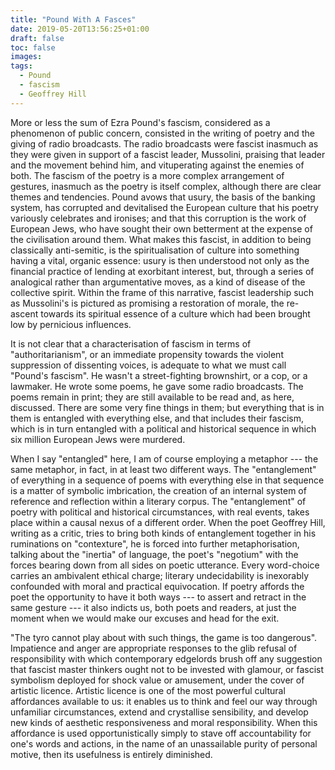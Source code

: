 ```yaml
---
title: "Pound With A Fasces"
date: 2019-05-20T13:56:25+01:00
draft: false
toc: false
images:
tags:
  - Pound
  - fascism
  - Geoffrey Hill
---
```

More or less the sum of Ezra Pound's fascism, considered as a phenomenon of public concern, consisted in the writing of poetry and the giving of radio broadcasts. The radio broadcasts were fascist inasmuch as they were given in support of a fascist leader, Mussolini, praising that leader and the movement behind him, and vituperating against the enemies of both. The fascism of the poetry is a more complex arrangement of gestures, inasmuch as the poetry is itself complex, although there are clear themes and tendencies. Pound avows that usury, the basis of the banking system, has corrupted and devitalised the European culture that his poetry variously celebrates and ironises; and that this corruption is the work of European Jews, who have sought their own betterment at the expense of the civilisation around them. What makes this fascist, in addition to being classically anti-semitic, is the spiritualisation of culture into something having a vital, organic essence: usury is then understood not only as the financial practice of lending at exorbitant interest, but, through a series of analogical rather than argumentative moves, as a kind of disease of the collective spirit. Within the frame of this narrative, fascist leadership such as Mussolini's is pictured as promising a restoration of morale, the re-ascent towards its spiritual essence of a culture which had been brought low by pernicious influences.

It is not clear that a characterisation of fascism in terms of "authoritarianism", or an immediate propensity towards the violent suppression of dissenting voices, is adequate to what we must call "Pound's fascism". He wasn't a street-fighting brownshirt, or a cop, or a lawmaker. He wrote some poems, he gave some radio broadcasts. The poems remain in print; they are still available to be read and, as here, discussed. There are some very fine things in them; but everything that is in them is entangled with everything else, and that includes their fascism, which is in turn entangled with a political and historical sequence in which six million European Jews were murdered.

When I say "entangled" here, I am of course employing a metaphor --- the same metaphor, in fact, in at least two different ways. The "entanglement" of everything in a sequence of poems with everything else in that sequence is a matter of symbolic imbrication, the creation of an internal system of reference and reflection within a literary corpus. The "entanglement" of poetry with political and historical circumstances, with real events, takes place within a causal nexus of a different order. When the poet Geoffrey Hill, writing as a critic, tries to bring both kinds of entanglement together in his ruminations on "contexture", he is forced into further metaphorisation, talking about the "inertia" of language, the poet's "negotium" with the forces bearing down from all sides on poetic utterance. Every word-choice carries an ambivalent ethical charge; literary undecidability is inexorably confounded with moral and practical equivocation. If poetry affords the poet the opportunity to have it both ways --- to assert and retract in the same gesture --- it also indicts us, both poets and readers, at just the moment when we would make our excuses and head for the exit.

"The tyro cannot play about with such things, the game is too dangerous". Impatience and anger are appropriate responses to the glib refusal of responsibility with which contemporary edgelords brush off any suggestion that fascist master thinkers ought not to be invested with glamour, or fascist symbolism deployed for shock value or amusement, under the cover of artistic licence. Artistic licence is one of the most powerful cultural affordances available to us: it enables us to think and feel our way through unfamiliar circumstances, extend and crystallise sensibility, and develop new kinds of aesthetic responsiveness and moral responsibility. When this affordance is used opportunistically simply to stave off accountability for one's words and actions, in the name of an unassailable purity of personal motive, then its usefulness is entirely diminished.
